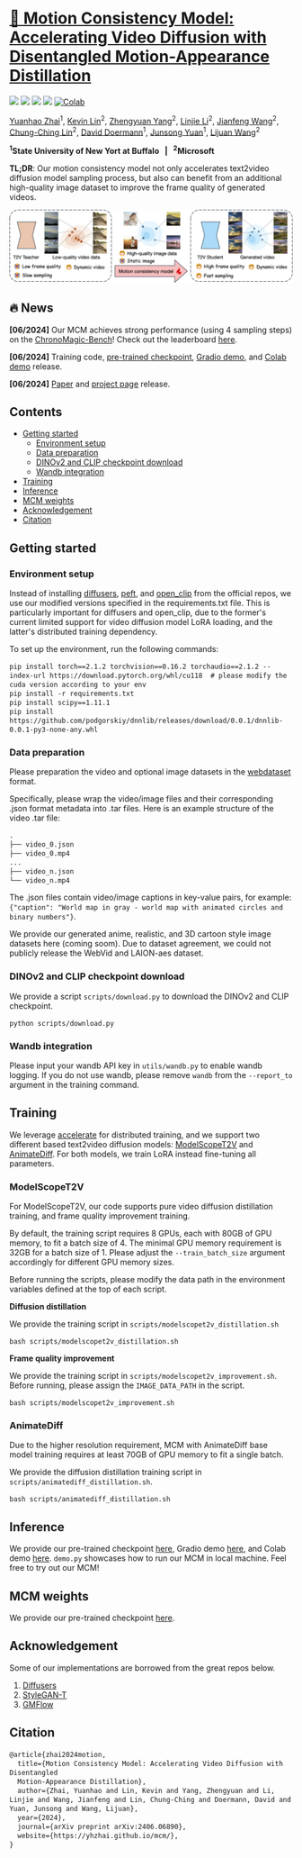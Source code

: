# [🚀 Motion Consistency Model: Accelerating Video Diffusion with Disentangled Motion-Appearance Distillation](https://yhzhai.github.io/mcm/)

<a href='https://yhzhai.github.io/mcm/'><img src='https://img.shields.io/badge/Project-Page-Green'></a> <a href='https://arxiv.org/abs/2406.06890'><img src='https://img.shields.io/badge/Paper-arXiv-red'></a> <a href='https://huggingface.co/yhzhai/mcm'><img src='https://img.shields.io/badge/%F0%9F%A4%97%20HF-checkpoint-yellow'></a> <a href='https://huggingface.co/spaces/yhzhai/mcm'><img src='https://img.shields.io/badge/%F0%9F%A4%97%20HF-demo-yellow'></a> [![Colab](https://colab.research.google.com/assets/colab-badge.svg)](https://colab.research.google.com/drive/1ouGbIZA5092hF9ZMHO-AchCr_L3algTL?usp=sharing)

[Yuanhao Zhai](https://www.yhzhai.com/)<sup>1</sup>, [Kevin Lin](https://sites.google.com/site/kevinlin311tw/)<sup>2</sup>, [Zhengyuan Yang](https://zyang-ur.github.io)<sup>2</sup>, [Linjie Li](https://scholar.google.com/citations?hl=en&user=WR875gYAAAAJ)<sup>2</sup>, [Jianfeng Wang](http://jianfengwang.me)<sup>2</sup>, [Chung-Ching Lin](https://scholar.google.com/citations?hl=en&user=legkbM0AAAAJ)<sup>2</sup>, [David Doermann](https://cse.buffalo.edu/~doermann/)<sup>1</sup>, [Junsong Yuan](https://cse.buffalo.edu/~jsyuan/)<sup>1</sup>, [Lijuan Wang](https://scholar.google.com/citations?hl=en&user=cDcWXuIAAAAJ)<sup>2</sup>

**<sup>1</sup>State University of New Yort at Buffalo  &nbsp; | &nbsp;  <sup>2</sup>Microsoft**

**TL;DR**: Our motion consistency model not only accelerates text2video diffusion model sampling process, but also can benefit from an additional high-quality image dataset to improve the frame quality of generated videos.

![Our motion consistency model not only distill the motion prior from the teacher to accelerate sampling, but also can benefit from an additional high-quality image dataset to improve the frame quality of generated videos.](static/images/illustration.png)

<!-- **All training, inference, and evaluation code, as well as model checkpoints will be released in the coming two weeks. Please stay tuned!** -->

## 🔥 News

**[06/2024]** Our MCM achieves strong performance (using 4 sampling steps) on the [ChronoMagic-Bench](https://pku-yuangroup.github.io/ChronoMagic-Bench/)! Check out the leaderboard [here](https://huggingface.co/spaces/BestWishYsh/ChronoMagic-Bench).

**[06/2024]** Training code, [pre-trained checkpoint](https://huggingface.co/yhzhai/mcm), [Gradio demo](https://huggingface.co/spaces/yhzhai/mcm), and [Colab demo](https://colab.research.google.com/drive/1ouGbIZA5092hF9ZMHO-AchCr_L3algTL?usp=sharing) release.

**[06/2024]** [Paper](https://arxiv.org/abs/2406.06890) and [project page](https://yhzhai.github.io/mcm/) release.

## Contents

  - [Getting started](#-getting-started-)
    - [Environment setup](#environment-setup-)
    - [Data preparation](#data-preparation-)
    - [DINOv2 and CLIP checkpoint download](#download)
    - [Wandb integration](#wandb-)
  - [Training](#training-)
  - [Inference](#inference-)
  - [MCM weights](#mcm-weights-)
  - [Acknowledgement](#acknowledgement-)
  - [Citation](#citation-)

## Getting started <a name="getting-started"></a>

### Environment setup <a name="env-setup"></a>

Instead of installing [diffusers](https://github.com/huggingface/diffusers), [peft](https://github.com/huggingface/peft), and [open_clip](https://github.com/mlfoundations/open_clip) from the official repos, we use our modified versions specified in the requirements.txt file.
This is particularly important for diffusers and open_clip, due to the former's current limited support for video diffusion model LoRA loading, and the latter's distributed training dependency.

To set up the environment, run the following commands:

```shell
pip install torch==2.1.2 torchvision==0.16.2 torchaudio==2.1.2 --index-url https://download.pytorch.org/whl/cu118  # please modify the cuda version according to your env 
pip install -r requirements.txt
pip install scipy==1.11.1
pip install https://github.com/podgorskiy/dnnlib/releases/download/0.0.1/dnnlib-0.0.1-py3-none-any.whl
```



### Data preparation <a name="data"></a>

Please preparation the video and optional image datasets in the [webdataset](https://github.com/webdataset/webdataset) format.

Specifically, please wrap the video/image files and their corresponding .json format metadata into .tar files.
Here is an example structure of the video .tar file:

```
.
├── video_0.json
├── video_0.mp4
...
├── video_n.json
└── video_n.mp4
```

The .json files contain video/image captions in key-value pairs, for example: `{"caption": "World map in gray - world map with animated circles and binary numbers"}`.

We provide our generated anime, realistic, and 3D cartoon style image datasets here (coming soom).
Due to dataset agreement, we could not publicly release the WebVid and LAION-aes dataset.

### DINOv2 and CLIP checkpoint download <a name="download"></a>

We provide a script `scripts/download.py` to download the DINOv2 and CLIP checkpoint.

```shell
python scripts/download.py
```

### Wandb integration <a name="wandb"></a>

Please input your wandb API key in `utils/wandb.py` to enable wandb logging.
If you do not use wandb, please remove `wandb` from the `--report_to` argument in the training command.


## Training <a name="train"></a>


We leverage [accelerate](https://github.com/huggingface/accelerate) for distributed training, and we support two different based text2video diffusion models: [ModelScopeT2V](https://arxiv.org/abs/2308.06571) and [AnimateDiff](https://arxiv.org/abs/2307.04725). For both models, we train LoRA instead fine-tuning all parameters.

### ModelScopeT2V

For ModelScopeT2V, our code supports pure video diffusion distillation training, and frame quality improvement training.

By default, the training script requires 8 GPUs, each with 80GB of GPU memory, to fit a batch size of 4. The minimal GPU memory requirement is 32GB for a batch size of 1. Please adjust the `--train_batch_size` argument accordingly for different GPU memory sizes.

Before running the scripts, please modify the data path in the environment variables defined at the top of each script.

**Diffusion distillation**

We provide the training script in `scripts/modelscopet2v_distillation.sh`

```shell
bash scripts/modelscopet2v_distillation.sh
```

**Frame quality improvement**

We provide the training script in `scripts/modelscopet2v_improvement.sh`. Before running, please assign the `IMAGE_DATA_PATH` in the script.

```shell
bash scripts/modelscopet2v_improvement.sh
```

### AnimateDiff

Due to the higher resolution requirement, MCM with AnimateDiff base model training requires at least 70GB of GPU memory to fit a single batch.

We provide the diffusion distillation training script in `scripts/animatediff_distillation.sh`.

```shell
bash scripts/animatediff_distillation.sh
```

## Inference <a name="infer"></a>

We provide our pre-trained checkpoint [here](https://huggingface.co/yhzhai/mcm), Gradio demo [here](https://huggingface.co/spaces/yhzhai/mcm), and Colab demo [here](https://colab.research.google.com/drive/1ouGbIZA5092hF9ZMHO-AchCr_L3algTL?usp=sharing). `demo.py` showcases how to run our MCM in local machine.
Feel free to try out our MCM!

## MCM weights <a name="weight"></a>

We provide our pre-trained checkpoint [here](https://huggingface.co/yhzhai/mcm).

## Acknowledgement <a name="ack"></a>

Some of our implementations are borrowed from the great repos below.

1. [Diffusers](https://github.com/huggingface/diffusers)
2. [StyleGAN-T](https://github.com/autonomousvision/stylegan-t)
3. [GMFlow](https://github.com/haofeixu/gmflow)

## Citation <a name="cite"></a>

```
@article{zhai2024motion,
  title={Motion Consistency Model: Accelerating Video Diffusion with Disentangled
  Motion-Appearance Distillation},
  author={Zhai, Yuanhao and Lin, Kevin and Yang, Zhengyuan and Li, Linjie and Wang, Jianfeng and Lin, Chung-Ching and Doermann, David and Yuan, Junsong and Wang, Lijuan},
  year={2024},
  journal={arXiv preprint arXiv:2406.06890},
  website={https://yhzhai.github.io/mcm/},
}
```
